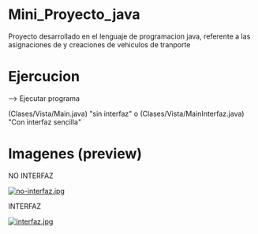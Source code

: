 # Mini_Proyecto_java

Proyecto desarrollado en el lenguaje de programacion java, referente a las asignaciones de y creaciones de vehiculos de tranporte 

# Ejercucion

--> Ejecutar programa

(Clases/Vista/Main.java) "sin interfaz" o (Clases/Vista/MainInterfaz.java) "Con interfaz sencilla"

#  Imagenes (preview)

NO INTERFAZ

[![no-interfaz.jpg](https://i.postimg.cc/267TdxSN/no-interfaz.jpg)](https://postimg.cc/62TdtnZM)

INTERFAZ

[![interfaz.jpg](https://i.postimg.cc/fyWC80Vt/interfaz.jpg)](https://postimg.cc/62SC3qLt)
